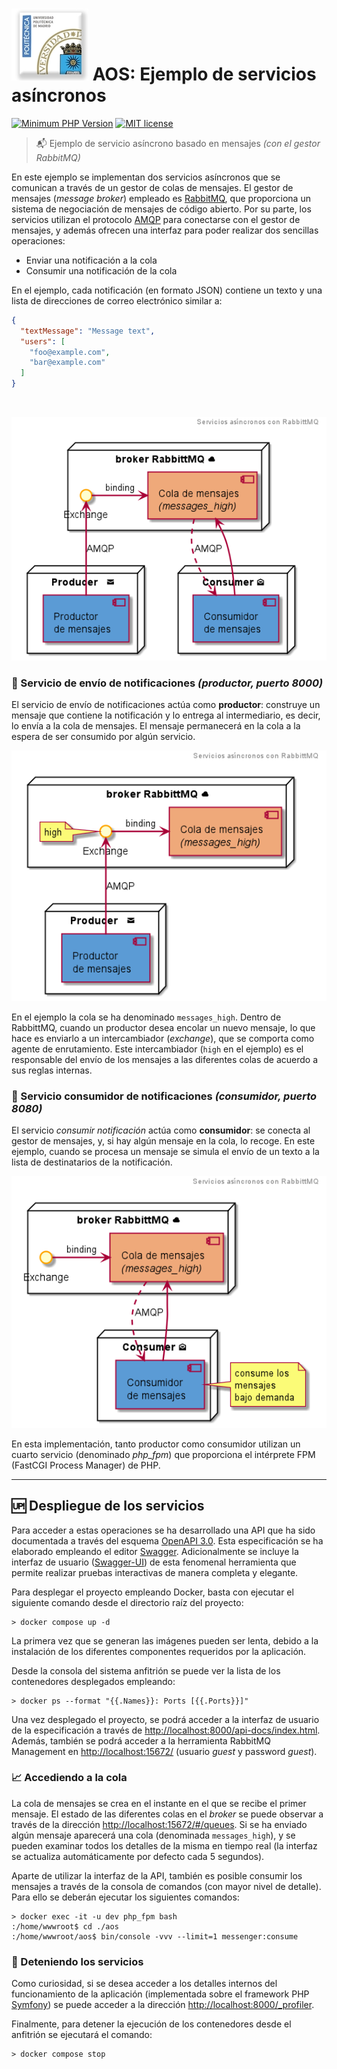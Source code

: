 ![logo UPM](https://raw.githubusercontent.com/laracabrera/AOS/master/tarea1/logo_upm.jpg) AOS: Ejemplo de servicios asíncronos
======================================

[![Minimum PHP Version](https://img.shields.io/badge/php-%5E8.1-blue.svg)](http://php.net/)
[![MIT license](http://img.shields.io/badge/license-MIT-brightgreen.svg)](http://opensource.org/licenses/MIT)
> 📬 Ejemplo de servicio asíncrono basado en mensajes _(con el gestor RabbitMQ)_

En este ejemplo se implementan dos servicios asíncronos que se comunican a través de un gestor de colas de mensajes.
El gestor de mensajes (_message broker_) empleado es [RabbitMQ][rabbitmq], que proporciona un sistema de negociación
de mensajes de código abierto. Por su parte, los servicios utilizan el protocolo [AMQP][amqp] para conectarse con 
el gestor de mensajes, y además ofrecen una interfaz para poder realizar dos sencillas operaciones:
- Enviar una notificación a la cola
- Consumir una notificación de la cola

En el ejemplo, cada notificación (en formato JSON) contiene un texto y una lista de direcciones de
correo electrónico similar a:
```json
{
  "textMessage": "Message text",
  "users": [
    "foo@example.com",
    "bar@example.com"
  ]
}
```
&nbsp;

![img](public/img/imagen1.png)
### 📨 Servicio de envío de notificaciones _(productor, puerto 8000)_
El servicio de envío de notificaciones actúa como **productor**: construye un mensaje que contiene la
notificación y lo entrega al intermediario, es decir, lo envía a la cola de mensajes. El mensaje permanecerá
en la cola a la espera de ser consumido por algún servicio.

![img](public/img/imagen2.png)

En el ejemplo la cola se ha denominado `messages_high`. Dentro de RabbittMQ, cuando un productor desea
encolar un nuevo mensaje, lo que hace es enviarlo a un intercambiador (_exchange_), que se
comporta como agente de enrutamiento. Este intercambiador (`high` en el ejemplo) es el responsable
del envío de los mensajes a las diferentes colas de acuerdo a sus reglas internas. 

### 📩 Servicio consumidor de notificaciones _(consumidor, puerto 8080)_
El servicio _consumir notificación_ actúa como **consumidor**: se conecta al gestor de mensajes, 
y, si hay algún mensaje en la cola, lo recoge. En este ejemplo, cuando se procesa un mensaje se simula el
envío de un texto a la lista de destinatarios de la notificación.

![img](public/img/imagen3.png)

En esta implementación, tanto productor como consumidor utilizan un cuarto servicio
(denominado _php_fpm_) que proporciona el intérprete FPM (FastCGI Process Manager) de PHP.

***
## 🆙 Despliegue de los servicios

Para acceder a estas operaciones se ha desarrollado una API que ha sido documentada
a través del esquema [OpenAPI 3.0][openapi]. Esta especificación se ha elaborado empleando el editor
[Swagger][swagger]. Adicionalmente se incluye la interfaz de usuario ([Swagger-UI][swagger-ui])
de esta fenomenal herramienta que permite realizar pruebas interactivas de manera completa y elegante.

Para desplegar el proyecto empleando Docker, basta con ejecutar el siguiente comando 
desde el directorio raíz del proyecto:

```
> docker compose up -d
```

La primera vez que se generan las imágenes pueden ser lenta, debido a la instalación de los
diferentes componentes requeridos por la aplicación.

Desde la consola del sistema anfitrión se puede ver la lista de los contenedores desplegados empleando:
```
> docker ps --format "{{.Names}}: Ports [{{.Ports}}]"
``` 

Una vez desplegado el proyecto, se podrá acceder a la interfaz de usuario de la especificación 
a través de [http://localhost:8000/api-docs/index.html][lh]. Además, también se podrá acceder a la herramienta
RabbitMQ Management en [http://localhost:15672/][rmq] (usuario _guest_ y password _guest_).

### 📈 Accediendo a la cola

La cola de mensajes se crea en el instante en el que se recibe el primer mensaje. El
estado de las diferentes colas en el _broker_ se puede observar a través de la dirección
[http://localhost:15672/#/queues](http://localhost:15672/#/queues). Si se ha enviado algún
mensaje aparecerá una cola (denominada `messages_high`), y se pueden examinar todos los
detalles de la misma en tiempo real (la interfaz se actualiza automáticamente por defecto cada 5 segundos).

Aparte de utilizar la interfaz de la API, también es posible consumir los mensajes a través
de la consola de comandos (con mayor nivel de detalle). Para ello se deberán ejecutar los
siguientes comandos:
```
> docker exec -it -u dev php_fpm bash
:/home/wwwroot$ cd ./aos
:/home/wwwroot/aos$ bin/console -vvv --limit=1 messenger:consume
```

### 🛑 Deteniendo los servicios

Como curiosidad, si se desea acceder a los detalles internos del funcionamiento de la aplicación
(implementada sobre el framework PHP [Symfony][sf]) se puede acceder a la dirección
[http://localhost:8000/_profiler][profiler].

Finalmente, para detener la ejecución de los contenedores desde el anfitrión se ejecutará el comando:
```
> docker compose stop
```

[lh]: http://localhost:8000/api-docs/index.html
[openapi]: https://www.openapis.org/
[profiler]: http://localhost:8000/_profiler
[swagger]: http://swagger.io/
[swagger-ui]: https://github.com/swagger-api/swagger-ui
[amqp]: https://www.amqp.org/
[rabbitmq]: https://www.rabbitmq.com/
[rmq]: http://localhost:15672/#/
[sf]: https://symfony.com/